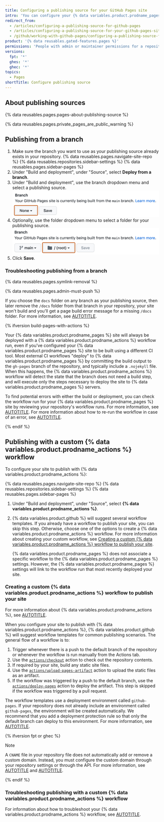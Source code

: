 ```yaml
---
title: Configuring a publishing source for your GitHub Pages site
intro: 'You can configure your {% data variables.product.prodname_pages %} site to publish when changes are pushed to a specific branch, or you can write a {% data variables.product.prodname_actions %} workflow to publish your site.'
redirect_from:
  - /articles/configuring-a-publishing-source-for-github-pages
  - /articles/configuring-a-publishing-source-for-your-github-pages-site
  - /github/working-with-github-pages/configuring-a-publishing-source-for-your-github-pages-site
product: '{% data reusables.gated-features.pages %}'
permissions: 'People with admin or maintainer permissions for a repository can configure a publishing source for a {% data variables.product.prodname_pages %} site.'
versions:
  fpt: '*'
  ghes: '*'
  ghec: '*'
topics:
  - Pages
shortTitle: Configure publishing source
---
```


## About publishing sources

{% data reusables.pages.pages-about-publishing-source %}

{% data reusables.pages.private_pages_are_public_warning %}

## Publishing from a branch

1. Make sure the branch you want to use as your publishing source already exists in your repository.
{% data reusables.pages.navigate-site-repo %}
{% data reusables.repositories.sidebar-settings %}
{% data reusables.pages.sidebar-pages %}
1. Under "Build and deployment", under "Source", select **Deploy from a branch**.
1. Under "Build and deployment", use the branch dropdown menu and select a publishing source.
   ![Screenshot of Pages settings in a {% data variables.product.prodname_dotcom %} repository. A menu to select a branch for a publishing source, labeled "None," is outlined in dark orange.](/assets/images/help/pages/publishing-source-drop-down.png)
1. Optionally, use the folder dropdown menu to select a folder for your publishing source.
   ![Screenshot of Pages settings in a {% data variables.product.prodname_dotcom %} repository. A menu to select a folder for a publishing source, labeled "/(root)," is outlined in dark orange.](/assets/images/help/pages/publishing-source-folder-drop-down.png)
1. Click **Save**.

### Troubleshooting publishing from a branch

{% data reusables.pages.symlink-removal %}

{% data reusables.pages.admin-must-push %}

If you choose the `docs` folder on any branch as your publishing source, then later remove the `/docs` folder from that branch in your repository, your site won't build and you'll get a page build error message for a missing `/docs` folder. For more information, see [AUTOTITLE](/pages/setting-up-a-github-pages-site-with-jekyll/troubleshooting-jekyll-build-errors-for-github-pages-sites#missing-docs-folder).

{% ifversion build-pages-with-actions %}

Your {% data variables.product.prodname_pages %} site will always be deployed with a {% data variables.product.prodname_actions %} workflow run, even if you've configured your {% data variables.product.prodname_pages %} site to be built using a different CI tool. Most external CI workflows "deploy" to {% data variables.product.prodname_pages %} by committing the build output to the `gh-pages` branch of the repository, and typically include a `.nojekyll` file. When this happens, the {% data variables.product.prodname_actions %} workflow will detect the state that the branch does not need a build step, and will execute only the steps necessary to deploy the site to {% data variables.product.prodname_pages %} servers.

To find potential errors with either the build or deployment, you can check the workflow run for your {% data variables.product.prodname_pages %} site by reviewing your repository's workflow runs. For more information, see [AUTOTITLE](/actions/monitoring-and-troubleshooting-workflows/viewing-workflow-run-history). For more information about how to re-run the workflow in case of an error, see [AUTOTITLE](/actions/managing-workflow-runs/re-running-workflows-and-jobs).

{% endif %}

## Publishing with a custom {% data variables.product.prodname_actions %} workflow

To configure your site to publish with {% data variables.product.prodname_actions %}:

{% data reusables.pages.navigate-site-repo %}
{% data reusables.repositories.sidebar-settings %}
{% data reusables.pages.sidebar-pages %}
1. Under "Build and deployment", under "Source", select **{% data variables.product.prodname_actions %}**.
1. {% data variables.product.github %} will suggest several workflow templates. If you already have a workflow to publish your site, you can skip this step. Otherwise, choose one of the options to create a {% data variables.product.prodname_actions %} workflow. For more information about creating your custom workflow, see [Creating a custom {% data variables.product.prodname_actions %} workflow to publish your site](#creating-a-custom-github-actions-workflow-to-publish-your-site).

   {% data variables.product.prodname_pages %} does not associate a specific workflow to the {% data variables.product.prodname_pages %} settings. However, the {% data variables.product.prodname_pages %} settings will link to the workflow run that most recently deployed your site.

### Creating a custom {% data variables.product.prodname_actions %} workflow to publish your site

For more information about {% data variables.product.prodname_actions %}, see [AUTOTITLE](/actions).

When you configure your site to publish with {% data variables.product.prodname_actions %}, {% data variables.product.github %} will suggest workflow templates for common publishing scenarios. The general flow of a workflow is to:

1. Trigger whenever there is a push to the default branch of the repository or whenever the workflow is run manually from the Actions tab.
1. Use the [`actions/checkout`](https://github.com/actions/checkout) action to check out the repository contents.
1. If required by your site, build any static site files.
1. Use the [`actions/upload-pages-artifact`](https://github.com/actions/upload-pages-artifact) action to upload the static files as an artifact.
1. If the workflow was triggered by a push to the default branch, use the [`actions/deploy-pages`](https://github.com/actions/deploy-pages) action to deploy the artifact. This step is skipped if the workflow was triggered by a pull request.

The workflow templates use a deployment environment called `github-pages`. If your repository does not already include an environment called `github-pages`, the environment will be created automatically. We recommend that you add a deployment protection rule so that only the default branch can deploy to this environment. For more information, see [AUTOTITLE](/actions/deployment/targeting-different-environments/using-environments-for-deployment).

{% ifversion fpt or ghec %}

> [!NOTE]
> A `CNAME` file in your repository file does not automatically add or remove a custom domain. Instead, you must configure the custom domain through your repository settings or through the API. For more information, see [AUTOTITLE](/pages/configuring-a-custom-domain-for-your-github-pages-site/managing-a-custom-domain-for-your-github-pages-site#configuring-a-subdomain) and [AUTOTITLE](/rest/pages#update-information-about-a-github-pages-site).

{% endif %}

### Troubleshooting publishing with a custom {% data variables.product.prodname_actions %} workflow

For information about how to troubleshoot your {% data variables.product.prodname_actions %} workflow, see [AUTOTITLE](/actions/monitoring-and-troubleshooting-workflows/about-monitoring-and-troubleshooting).
